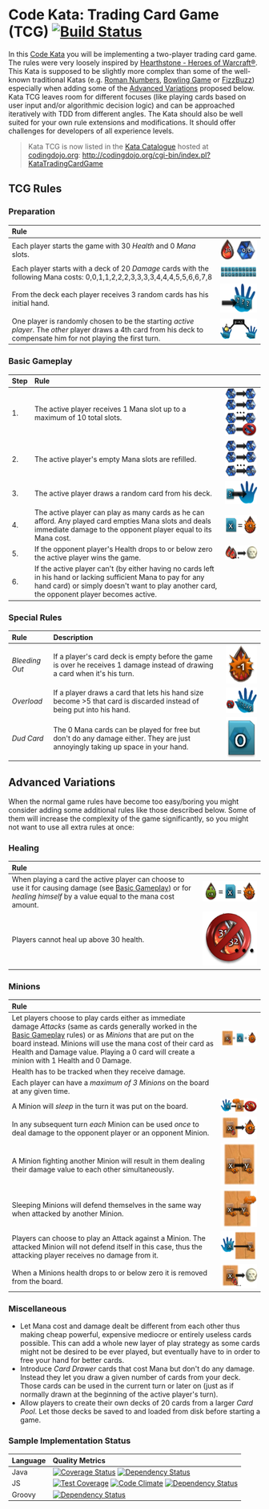 # Code Kata: Trading Card Game (TCG) [![Build Status](https://travis-ci.org/bkimminich/kata-tcg.svg?branch=master)](https://travis-ci.org/bkimminich/kata-tcg)

In this [Code Kata](http://en.wikipedia.org/wiki/Kata_\(programming\))
you will be implementing a two-player trading card game. The rules were
very loosely inspired by
[Hearthstone - Heroes of Warcraft®](http://us.battle.net/hearthstone/en/).
This Kata is supposed to be slightly more complex than some of the
well-known traditional Katas (e.g.
[Roman Numbers](http://codingdojo.org/cgi-bin/wiki.pl?KataRomanNumerals),
[Bowling Game](http://codingdojo.org/cgi-bin/wiki.pl?KataBowling) or
[FizzBuzz](http://codingdojo.org/cgi-bin/wiki.pl?KataFizzBuzz))
especially when adding some of the
[Advanced Variations](#advanced-variations) proposed below. Kata TCG
leaves room for different focuses (like playing cards based on user
input and/or algorithmic decision logic) and can be approached
iteratively with TDD from different angles. The Kata should also be well
suited for your own rule extensions and modifications. It should offer
challenges for developers of all experience levels.

> Kata TCG is now listed in the
> [Kata Catalogue](http://codingdojo.org/cgi-bin/index.pl?KataCatalogue)
> hosted at [codingdojo.org](http://codingdojo.org/):
> <http://codingdojo.org/cgi-bin/index.pl?KataTradingCardGame>

## TCG Rules

### Preparation

| Rule                                                                                                                                                                  |                                                                                    |
|:----------------------------------------------------------------------------------------------------------------------------------------------------------------------|:-----------------------------------------------------------------------------------|
| Each player starts the game with 30 _Health_ and 0 _Mana_ slots.                                                                                                      | ![Starting Health and Mana](doc/Preparation1_StartingHealthAndMana.png)            |
| Each player starts with a deck of 20 _Damage_ cards with the following Mana costs: 0,0,1,1,2,2,2,3,3,3,3,4,4,4,5,5,6,6,7,8                                            | ![Default Starting Deck](doc/Preparation2_DefaultStartingDeck.png)                 |
| From the deck each player receives 3 random cards has his initial hand.                                                                                               | ![Draw Starting Hand](doc/Preparation3_DrawStartingHand.png)                       |
| One player is randomly chosen to be the starting _active player_. The _other_ player draws a 4th card from his deck to compensate him for not playing the first turn. | ![Starting Player and Extra Card](doc/Preparation4_StartingPlayerAndExtraCard.png) |

### Basic Gameplay

| Step | Rule                                                                                                                                                                                                         |                                                          |
|:-----|:-------------------------------------------------------------------------------------------------------------------------------------------------------------------------------------------------------------|:---------------------------------------------------------|
| 1.   | The active player receives 1 Mana slot up to a maximum of 10 total slots.                                                                                                                                    | ![Receiving Mana Slot](doc/Basic1_ReceivingManaSlot.png) |
| 2.   | The active player's empty Mana slots are refilled.                                                                                                                                                           | ![Mana Refill](doc/Basic2_ManaRefill.png)                |
| 3.   | The active player draws a random card from his deck.                                                                                                                                                         | ![Draw Card](doc/Basic3_DrawCard.png)                    |
| 4.   | The active player can play as many cards as he can afford. Any played card empties Mana slots and deals immediate damage  to the opponent player equal to its Mana cost.                                     | ![Cause Damage](doc/Basic4_CauseDamage.png)              |
| 5.   | If the opponent player's Health drops to or below zero the active player wins the game.                                                                                                                      | ![Kill Opponent](doc/Basic5_KillOpponent.png)            |
| 6.   | If the active player can't (by either having no cards left in his hand or lacking sufficient Mana to pay for any hand card) or simply doesn't want to play another card, the opponent player becomes active. |                                                          |

### Special Rules

| Rule           | Description                                                                                                                    |                                        |
|:---------------|:-------------------------------------------------------------------------------------------------------------------------------|:---------------------------------------|
| _Bleeding Out_ | If a player's card deck is empty before the game is over he receives 1 damage instead of drawing a card when it's his turn.    | ![Bleedout](doc/Special1_Bleedout.png) |
| _Overload_     | If a player draws a card that lets his hand size become >5 that card is discarded instead of being put into his hand.          | ![Overload](doc/Special2_Overload.png) |
| _Dud Card_     | The 0 Mana cards can be played for free but don't do any damage either. They are just annoyingly taking up space in your hand. | ![Dud Card](doc/Special3_DudCard.png)  |

## Advanced Variations

When the normal game rules have become too easy/boring you might
consider adding some additional rules like those described below. Some
of them will increase the complexity of the game significantly, so you
might not want to use all extra rules at once:

### Healing

| Rule                                                                                                                                                                                     |                                           |
|:-----------------------------------------------------------------------------------------------------------------------------------------------------------------------------------------|:------------------------------------------|
| When playing a card the active player can choose to use it for causing damage (see [Basic Gameplay](#basic-gameplay)) or for _healing himself_ by a value equal to the mana cost amount. | ![Healing](doc/Healing1_Healing.png)      |
| Players cannot heal up above 30 health.                                                                                                                                                  | ![Health Cap](doc/Healing2_HealthCap.png) |

### Minions

| Rule                                                                                                                                                                                                                                                                                                                                                |                                                                                        |
|:----------------------------------------------------------------------------------------------------------------------------------------------------------------------------------------------------------------------------------------------------------------------------------------------------------------------------------------------------|:---------------------------------------------------------------------------------------|
| Let players choose to play cards either as immediate damage _Attacks_ (same as cards generally worked in the [Basic Gameplay](#basic-gameplay) rules) or as _Minions_ that are put on the board instead. Minions will use the mana cost of their card as Health and Damage value. Playing a 0 card will create a minion with 1 Health and 0 Damage. | ![Playing Card as Minion](doc/Minions1_PlayingCardAsMinion.png)                        |
| Health has to be tracked when they receive damage.                                                                                                                                                                                                                                                                                                                                                                                          ||
| Each player can have a _maximum of 3 Minions_ on the board at any given time.                                                                                                                                                                                                                                                                       |                                                                                        |
| A Minion will _sleep_ in the turn it was put on the board.                                                                                                                                                                                                                                                                                          | ![Sleeping on first turn](doc/Minions2_SleepingOnFirstTurn.png)                        |
| In any subsequent turn _each_ Minion can be used _once_ to deal damage to the opponent player or an opponent Minion.                                                                                                                                                                                                                                | ![Attacking Opponent or enemy Minion](doc/Minions3_AttackingOpponentOrEnemyMinion.png) |
| A Minion fighting another Minion will result in them dealing their damage value to each other simultaneously.                                                                                                                                                                                                                                       | ![Simultaneous Damage](doc/Minions4_SimultaneousDamage.png)                            |
| Sleeping Minions will defend themselves in the same way when attacked by another Minion.                                                                                                                                                                                                                                                            | ![Sleeping Minions fight back](doc/Minions5_SleepingMinionsFightBack.png)              |
| Players can choose to play an Attack against a Minion. The attacked Minion will not defend itself in this case, thus the attacking player receives no damage from it.                                                                                                                                                                               | ![Player fighting Minion](doc/Minions6_PlayerFightingMinion.png)                       |
| When a Minions health drops to or below zero it is removed from the board.                                                                                                                                                                                                                                                                          | ![Kill Minion](doc/Minions7_KillMinion.png)                                            |

### Miscellaneous

- Let Mana cost and damage dealt be different from each other thus
  making cheap powerful, expensive mediocre or entirely useless cards
  possible. This can add a whole new layer of play strategy as some
  cards might not be desired to be ever played, but eventually have to
  in order to free your hand for better cards.
- Introduce _Card Drawer_ cards that cost Mana but don't do any damage.
  Instead they let you draw a given number of cards from your deck.
  Those cards can be used in the current turn or later on (just as if
  normally drawn at the beginning of the active player's turn).
- Allow players to create their own decks of 20 cards from a larger
  _Card Pool_. Let those decks be saved to and loaded from disk before
  starting a game.

### Sample Implementation Status

| Language | Quality Metrics                                                                                                                                                                                                                                                                                                                                                                                                                                                           |
|:---------|:--------------------------------------------------------------------------------------------------------------------------------------------------------------------------------------------------------------------------------------------------------------------------------------------------------------------------------------------------------------------------------------------------------------------------------------------------------------------------|
| Java     | [![Coverage Status](https://coveralls.io/repos/bkimminich/kata-tcg/badge.png?branch=master)](https://coveralls.io/r/bkimminich/kata-tcg?branch=master) [![Dependency Status](https://www.versioneye.com/user/projects/544a3042c310f980320000d1/badge.svg?style=flat)](https://www.versioneye.com/user/projects/544a3042c310f980320000d1)                                                                                                                                  |
| JS       | [![Test Coverage](https://codeclimate.com/github/bkimminich/kata-tcg/badges/coverage.svg)](https://codeclimate.com/github/bkimminich/kata-tcg) [![Code Climate](https://codeclimate.com/github/bkimminich/kata-tcg/badges/gpa.svg)](https://codeclimate.com/github/bkimminich/kata-tcg) [![Dependency Status](https://www.versioneye.com/user/projects/544a3040c310f96cf00000fa/badge.svg?style=flat)](https://www.versioneye.com/user/projects/544a3040c310f96cf00000fa) |
| Groovy   | [![Dependency Status](https://www.versioneye.com/user/projects/544a3042c310f90e740000ce/badge.svg?style=flat)](https://www.versioneye.com/user/projects/544a3042c310f90e740000ce)                                                                                                                                                                                                                                                                                         |

